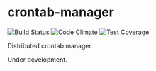 # crontab-manager

[![Build Status](https://travis-ci.org/fschabmeyer/crontab-manager.svg?branch=master)](https://travis-ci.org/fschabmeyer/crontab-manager)
[![Code Climate](https://codeclimate.com/github/fschabmeyer/crontab-manager/badges/gpa.svg)](https://codeclimate.com/github/fschabmeyer/crontab-manager)
[![Test Coverage](https://codeclimate.com/github/fschabmeyer/crontab-manager/badges/coverage.svg)](https://codeclimate.com/github/fschabmeyer/crontab-manager/coverage)

Distributed crontab manager

Under development.
